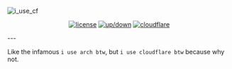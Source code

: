 ![i_use_cf](https://i-use.cf/cf.png)
<div align="center">

  [![license](https://img.shields.io/github/license/botatooo/i-use.cf)](https://github.com/botatooo/i-use.cf/blob/main/LICENSE)
  [![up/down](https://img.shields.io/website?url=https%3A%2F%2Fi-use.cf)](https://i-use.cf)
  [![cloudflare](https://img.shields.io/badge/Uses%20Cloudflare%3F-Yes!-green)](https://cloudflare.com)

</div>
---

Like the infamous `i use arch btw`, but `i use cloudflare btw` because why not.
